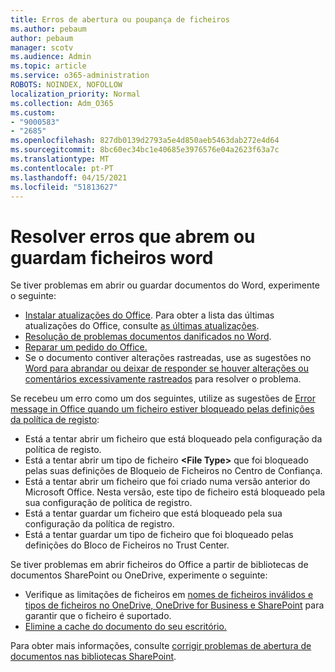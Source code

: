 ```yaml
---
title: Erros de abertura ou poupança de ficheiros
ms.author: pebaum
author: pebaum
manager: scotv
ms.audience: Admin
ms.topic: article
ms.service: o365-administration
ROBOTS: NOINDEX, NOFOLLOW
localization_priority: Normal
ms.collection: Adm_O365
ms.custom:
- "9000583"
- "2685"
ms.openlocfilehash: 827db0139d2793a5e4d850aeb5463dab272e4d64
ms.sourcegitcommit: 8bc60ec34bc1e40685e3976576e04a2623f63a7c
ms.translationtype: MT
ms.contentlocale: pt-PT
ms.lasthandoff: 04/15/2021
ms.locfileid: "51813627"
---
```

# <a name="resolve-errors-opening-or-saving-word-files"></a>Resolver erros que abrem ou guardam ficheiros word

Se tiver problemas em abrir ou guardar documentos do Word, experimente o seguinte:

- [Instalar atualizações do Office](https://support.office.com/article/2ab296f3-7f03-43a2-8e50-46de917611c5). Para obter a lista das últimas atualizações do Office, consulte [as últimas atualizações](https://docs.microsoft.com/officeupdates/office-updates-msi).
- [Resolução de problemas documentos danificados no Word](https://docs.microsoft.com/office/troubleshoot/word/damaged-documents-in-word).
- [Reparar um pedido do Office.](https://support.office.com/Article/Repair-an-Office-application-7821d4b6-7c1d-4205-aa0e-a6b40c5bb88b)
- Se o documento contiver alterações rastreadas, use as sugestões no [Word para abrandar ou deixar de responder se houver alterações ou comentários excessivamente rastreados](https://docs.microsoft.com/office/troubleshoot/word/word-stops-responding) para resolver o problema.

Se recebeu um erro como um dos seguintes, utilize as sugestões de [Error message in Office quando um ficheiro estiver bloqueado pelas definições da política de registo](https://docs.microsoft.com/office/troubleshoot/settings/file-blocked-in-office):

- Está a tentar abrir um ficheiro que está bloqueado pela configuração da política de registo.
- Está a tentar abrir um tipo de ficheiro **\<File Type\>** que foi bloqueado pelas suas definições de Bloqueio de Ficheiros no Centro de Confiança.
- Está a tentar abrir um ficheiro que foi criado numa versão anterior do Microsoft Office. Nesta versão, este tipo de ficheiro está bloqueado pela sua configuração de política de registro.
- Está a tentar guardar um ficheiro que está bloqueado pela sua configuração da política de registro.
- Está a tentar guardar um tipo de ficheiro que foi bloqueado pelas definições do Bloco de Ficheiros no Trust Center.

Se tiver problemas em abrir ficheiros do Office a partir de bibliotecas de documentos SharePoint ou OneDrive, experimente o seguinte:

- Verifique as limitações de ficheiros em [nomes de ficheiros inválidos e tipos de ficheiros no OneDrive, OneDrive for Business e SharePoint](https://support.office.com/article/64883a5d-228e-48f5-b3d2-eb39e07630fa) para garantir que o ficheiro é suportado. 
- [Elimine a cache do documento do seu escritório.](https://support.office.com/article/b1d3765e-d71b-4bb8-99ca-acd22c42995d
) 

Para obter mais informações, consulte [corrigir problemas de abertura de documentos nas bibliotecas SharePoint](https://support.office.com/article/31329fa1-4ad0-47fc-95d8-bb0c5b12a536).